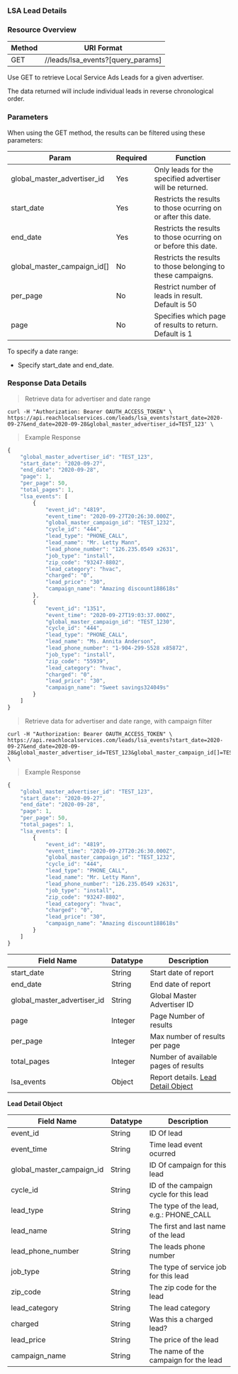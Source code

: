 ### **LSA Lead Details**
<a name="lsa_leads"></a>

### Resource Overview&nbsp;

| Method | URI Format |
|---|---|
| GET | //leads/lsa_events?[query_params] |

Use GET to retrieve Local Service Ads Leads for a given advertiser.

The data returned will include individual leads in reverse chronological order.

### Parameters&nbsp;

When using the GET method, the results can be filtered using these parameters:

| Param | Required | Function |
|---|---|---|
|global_master_advertiser_id| Yes | Only leads for the specified advertiser will be returned.|
|start_date| Yes | Restricts the results to those ocurring on or after this date.|
|end_date| Yes | Restricts the results to those ocurring on or before this date.|
|global_master_campaign_id[]| No | Restricts the results to those belonging to these campaigns.|
|per_page| No |Restrict number of leads in result.  Default is 50|
|page| No |Specifies which page of results to return.  Default is 1|

To specify a date range:

   - Specify start_date and end_date.

### Response Data Details&nbsp;

> Retrieve data for advertiser and date range

```
curl -H "Authorization: Bearer OAUTH_ACCESS_TOKEN" \
https://api.reachlocalservices.com/leads/lsa_events?start_date=2020-09-27&end_date=2020-09-28&global_master_advertiser_id=TEST_123' \

```

> Example Response

```javascript
{
    "global_master_advertiser_id": "TEST_123",
    "start_date": "2020-09-27",
    "end_date": "2020-09-28",
    "page": 1,
    "per_page": 50,
    "total_pages": 1,
    "lsa_events": [
        {
            "event_id": "4819",
            "event_time": "2020-09-27T20:26:30.000Z",
            "global_master_campaign_id": "TEST_1232",
            "cycle_id": "444",
            "lead_type": "PHONE_CALL",
            "lead_name": "Mr. Letty Mann",
            "lead_phone_number": "126.235.0549 x2631",
            "job_type": "install",
            "zip_code": "93247-8802",
            "lead_category": "hvac",
            "charged": "0",
            "lead_price": "30",
            "campaign_name": "Amazing discount188618s"
        },
        {
            "event_id": "1351",
            "event_time": "2020-09-27T19:03:37.000Z",
            "global_master_campaign_id": "TEST_1230",
            "cycle_id": "444",
            "lead_type": "PHONE_CALL",
            "lead_name": "Ms. Annita Anderson",
            "lead_phone_number": "1-904-299-5528 x85872",
            "job_type": "install",
            "zip_code": "55939",
            "lead_category": "hvac",
            "charged": "0",
            "lead_price": "30",
            "campaign_name": "Sweet savings324049s"
        }
    ]
}
```

> Retrieve data for advertiser and date range, with campaign filter

```
curl -H "Authorization: Bearer OAUTH_ACCESS_TOKEN" \
https://api.reachlocalservices.com/leads/lsa_events?start_date=2020-09-27&end_date=2020-09-28&global_master_advertiser_id=TEST_123&global_master_campaign_id[]=TEST_1232' \

```

> Example Response

```javascript
{
    "global_master_advertiser_id": "TEST_123",
    "start_date": "2020-09-27",
    "end_date": "2020-09-28",
    "page": 1,
    "per_page": 50,
    "total_pages": 1,
    "lsa_events": [
        {
            "event_id": "4819",
            "event_time": "2020-09-27T20:26:30.000Z",
            "global_master_campaign_id": "TEST_1232",
            "cycle_id": "444",
            "lead_type": "PHONE_CALL",
            "lead_name": "Mr. Letty Mann",
            "lead_phone_number": "126.235.0549 x2631",
            "job_type": "install",
            "zip_code": "93247-8802",
            "lead_category": "hvac",
            "charged": "0",
            "lead_price": "30",
            "campaign_name": "Amazing discount188618s"
        }
    ]
}
```

|Field Name|Datatype|Description|
|---|---|---|
|start_date|String|Start date of report|
|end_date|String|End date of report|
|global_master_advertiser_id|String|Global Master Advertiser ID|
|page|Integer|Page Number of results|
|per_page|Integer|Max number of results per page|
|total_pages|Integer|Number of available pages of results|
|lsa_events|Object|Report details. [Lead Detail Object](#lsaleaddata)|

<a name="lsaleaddata"></a>
**Lead Detail Object**

|Field Name|Datatype|Description|
|---|---|---|
|event_id|String|ID Of lead|
|event_time|String|Time lead event ocurred|
|global_master_campaign_id|String|ID Of campaign for this lead|
|cycle_id|String|ID of the campaign cycle for this lead|
|lead_type|String|The type of the lead, e.g.: PHONE_CALL|
|lead_name|String|The first and last name of the lead|
|lead_phone_number|String|The leads phone number|
|job_type|String|The type of service job for this lead|
|zip_code|String|The zip code for the lead|
|lead_category|String|The lead category|
|charged|String|Was this a charged lead? |
|lead_price|String|The price of the lead|
|campaign_name|String|The name of the campaign for the lead|
